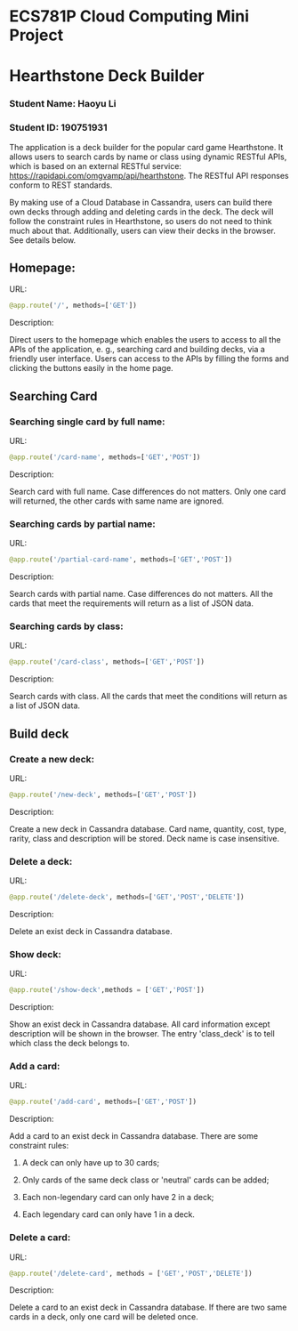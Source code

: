 # **ECS781P Cloud Computing Mini Project**

# **Hearthstone Deck Builder**

### Student Name: Haoyu Li

### Student ID: 190751931

The application is a deck builder for the popular card game Hearthstone. It allows users to search cards by name or class using dynamic RESTful APIs, which is based on an external RESTful service: https://rapidapi.com/omgvamp/api/hearthstone. The RESTful API responses conform to REST standards.

By making use of a Cloud Database in Cassandra, users can build there own decks through adding and deleting cards in the deck. The deck will follow the constraint rules in Hearthstone, so users do not need to think much about that.  Additionally, users can view their decks in the browser. See details below.

## **Homepage:**

URL:

```python
@app.route('/', methods=['GET'])
```

Description:

Direct users to the homepage which enables the users to access to all the APIs of the application, e. g., searching card and building decks,  via a friendly user interface. Users can access to the APIs by filling the forms and clicking the buttons easily in the home page.



## **Searching Card**

### Searching single card by full name:

URL:

```python
@app.route('/card-name', methods=['GET','POST'])
```

Description:

Search card with full name. Case differences do not matters.  Only one card will returned, the other cards with same name are ignored.

### Searching cards by partial name:

URL:

```python
@app.route('/partial-card-name', methods=['GET','POST'])
```

Description:

Search cards with partial name. Case differences do not matters.  All the cards that meet the requirements will return as a list of JSON data.

### Searching cards by class:

URL:

```python
@app.route('/card-class', methods=['GET','POST'])
```

Description:

Search cards with class. All the cards that meet the conditions will return as a list of JSON data.



## Build deck

### Create a new deck:

URL:

```python
@app.route('/new-deck', methods=['GET','POST'])
```

Description:

Create a new deck in Cassandra database. Card name, quantity, cost, type, rarity, class and description will be stored. Deck name is case insensitive.



### Delete a deck:

URL:

```python
@app.route('/delete-deck', methods=['GET','POST','DELETE'])
```

Description:

Delete an exist deck in Cassandra database. 

### Show deck:

URL:

```python
@app.route('/show-deck',methods = ['GET','POST'])
```

Description:

Show an exist deck in Cassandra database. All card information except description will be shown in the browser. The entry 'class_deck' is to tell which class the deck belongs to.



### Add a card:

URL:

```python
@app.route('/add-card', methods=['GET','POST'])
```

Description:

Add a card to an exist deck in Cassandra database. There are some constraint rules:

1. A deck can only have up to 30 cards;

2. Only cards of the same deck class or 'neutral' cards can be added;

3. Each non-legendary card can only have 2  in a deck;

4. Each legendary card can only have 1 in a deck.

   

   

### Delete a card:

URL:

```python
@app.route('/delete-card', methods = ['GET','POST','DELETE'])
```

Description:

Delete a card to an exist deck in Cassandra database. If there are two same cards  in a deck, only one card will be deleted once.









